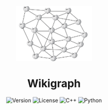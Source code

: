 <p align="center">
  <a>
    <img width="200px" src="logo.png" alt="Wikigraph" />
    <h1 align="center">Wikigraph</h1>
  </a>
</p>

<p align="center">
  <a><img src="https://img.shields.io/badge/Version-1.0.0-blue.svg" alt="Version"></a>
  <a><img src="https://img.shields.io/badge/License-MIT-brightgreen.svg" alt="License"></a>
  <a><img src="https://img.shields.io/badge/Made%20with-C%2B%2B-ff69b4" alt="C++"></a>
  <a><img src="https://img.shields.io/badge/Made%20with-Python-blue" alt="Python"></a>
</p>